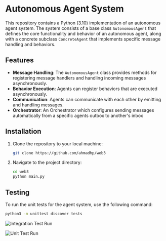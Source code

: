 # Autonomous Agent System

This repository contains a Python (3.10) implementation of an autonomous agent system. The system consists of a base class `AutonomousAgent` that defines the core functionality and behavior of an autonomous agent, along with a concrete subclass `ConcreteAgent` that implements specific message handling and behaviors.

## Features

- **Message Handling**: The `AutonomousAgent` class provides methods for registering message handlers and handling incoming messages asynchronously.
- **Behavior Execution**: Agents can register behaviors that are executed asynchronously.
- **Communication**: Agents can communicate with each other by emitting and handling messages.
- **Orchestrator**: An Orchestrator which configures sending messages automatically from a specific agents outbox to another's inbox

## Installation

1. Clone the repository to your local machine:
    ```bash
    git clone https://github.com/ahmadhp/web3
    ```

2. Navigate to the project directory:
    ```bash
    cd web3
   python main.py
    ```


## Testing

To run the unit tests for the agent system, use the following command:
```bash
python3 -m unittest discover tests
```

![Integration Test Run](https://github.com/ahmadhp/web3/blob/feature/add-autonomous-agent-classes/integrationtest.png)

![Unit Test Run](https://github.com/ahmadhp/web3/blob/feature/add-autonomous-agent-classes/unittests.png)
